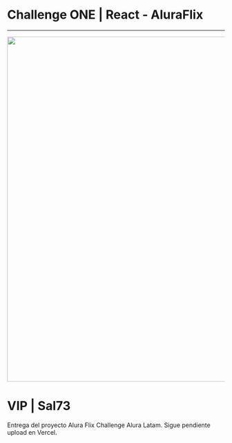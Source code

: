 # Challenge ONE | React - AluraFlix
---
<p align="center" >
     <img width="800" heigth="400" src="https://user-images.githubusercontent.com/95771285/223715399-35b5f0c4-ebd1-4115-9187-9ec8661f1b2d.png">

</p>

# VIP | Sal73
Entrega del proyecto Alura Flix Challenge Alura Latam.
Sigue pendiente upload en Vercel.


